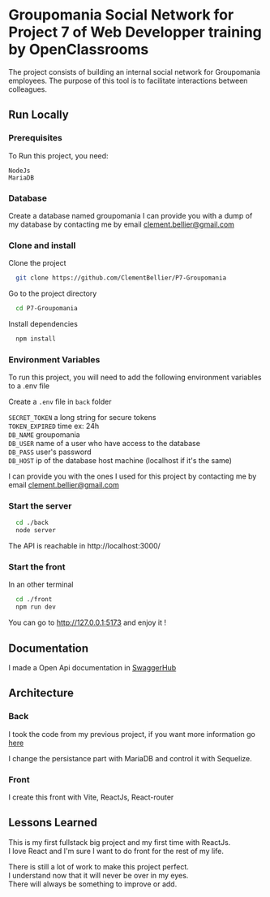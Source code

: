 
# Groupomania Social Network for Project 7 of Web Developper training by OpenClassrooms

The project consists of building an internal social network for Groupomania employees. The purpose of this tool is to facilitate interactions between colleagues.
## Run Locally

### Prerequisites

To Run this project, you need:
```
NodeJs
MariaDB
```
### Database

Create a database named groupomania
I can provide you with a dump of my database by contacting me by email [clement.bellier@gmail.com](mailto:clement.bellier@gmail.com)

### Clone and install

Clone the project

```bash
  git clone https://github.com/ClementBellier/P7-Groupomania
```

Go to the project directory

```bash
  cd P7-Groupomania
```

Install dependencies

```bash
  npm install
```

### Environment Variables

To run this project, you will need to add the following environment variables to a .env file

Create a `.env` file in `back` folder

`SECRET_TOKEN` a long string for secure tokens  
`TOKEN_EXPIRED` time ex: 24h  
`DB_NAME` groupomania  
`DB_USER` name of a user who have access to the database  
`DB_PASS` user's password  
`DB_HOST` ip of the database host machine (localhost if it's the same)

I can provide you with the ones I used for this project by contacting me by email [clement.bellier@gmail.com](mailto:clement.bellier@gmail.com)


### Start the server

```bash
  cd ./back
  node server
```
The API is reachable in http://localhost:3000/

### Start the front

In an other terminal

```bash
  cd ./front
  npm run dev
```
You can go to http://127.0.0.1:5173 and enjoy it !

## Documentation

I made a Open Api documentation in [SwaggerHub](https://app.swaggerhub.com/apis-docs/ClementBellier/OC_Groupomania/1.0.0)


## Architecture

### Back

I took the code from my previous project, if you want more information go [here](https://github.com/ClementBellier/P6-Piiquante)

I change the persistance part with MariaDB and control it with Sequelize.

### Front

I create this front with Vite, ReactJs, React-router
## Lessons Learned

This is my first fullstack big project and my first time with ReactJs.  
I love React and I'm sure I want to do front for the rest of my life.

There is still a lot of work to make this project perfect.  
I understand now that it will never be over in my eyes.  
There will always be something to improve or add.